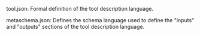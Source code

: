 tool.json: Formal definition of the tool description language.

metaschema.json: Defines the schema language used to define the "inputs" and "outputs" sections of the tool description language.
